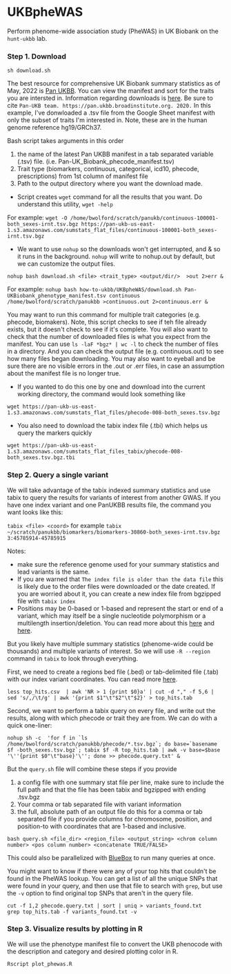 # UKBpheWAS

Perform phenome-wide association study (PheWAS) in UK Biobank on the `hunt-ukbb` lab.

### Step 1. Download

`sh download.sh`

The best resource for comprehensive UK Biobank summary statistics as of May, 2022 is [Pan UKBB](https://pan-dev.ukbb.broadinstitute.org). You can view the manifest and sort for the traits you are intersted in. Information regarding downloads is [here](https://pan-dev.ukbb.broadinstitute.org/downloads). Be sure to cite `Pan-UKB team. https://pan.ukbb.broadinstitute.org. 2020.` In this example, I've donwloaded a .tsv file from the Google Sheet manifest with only the subset of traits I'm interested in. Note, these are in the human genome reference hg19/GRCh37.

Bash script takes arguments in this order
1) the name of the latest Pan UKBB manifest in a tab separated variable (.tsv) file.  (i.e. Pan-UK_Biobank_phecode_manifest.tsv)
2) Trait type (biomarkers, continuous, categorical, icd10, phecode, prescriptions) from 1st column of manifest file
3) Path to the output directory where you want the download made. 

* Script creates `wget` command for all the results that you want. Do understand this utility, `wget -help`

For example:
`wget -O /home/bwolford/scratch/panukb/continuous-100001-both_sexes-irnt.tsv.bgz https://pan-ukb-us-east-1.s3.amazonaws.com/sumstats_flat_files/continuous-100001-both_sexes-irnt.tsv.bgz`

* We want to use `nohup` so the downloads won't get interrupted, and & so it runs in the background. `nohup` will write to nohup.out by default, but we can customize the output files.

`nohup bash download.sh <file> <trait_type> <output/dir/>  >out 2>err &`

For example:
`nohup bash how-to-ukbb/UKBpheWAS/download.sh Pan-UKBiobank_phenotype_manifest.tsv continuous /home/bwolford/scratch/panukbb >continuous.out 2>continuous.err &`

You may want to run this command for multiple trait categories (e.g. phecode, biomakers). Note, this script checks to see if teh file already exists, but it doesn't check to see if it's complete. You will also want to check that the number of downloaded files is what you expect from the manifest. You can use `ls -laF *bgz* | wc -l` to check the number of files in a directory. And you can check the output file (e.g. continuous.out) to see how many files began downloading. You may also want to eyeball and be sure there are no visible errors in the .out or .err files, in case an assumption about the manifest file is no longer true.

* If you wanted to do this one by one and download into the current working directory, the command would look something like

`wget https://pan-ukb-us-east-1.s3.amazonaws.com/sumstats_flat_files/phecode-008-both_sexes.tsv.bgz`

* You also need to download the tabix index file (.tbi) which helps us query the markers quickly 

`wget https://pan-ukb-us-east-1.s3.amazonaws.com/sumstats_flat_files_tabix/phecode-008-both_sexes.tsv.bgz.tbi`

### Step 2. Query a single variant 

We will take advantage of the tabix indexed summary statistics and use tabix to query the results for variants of interest from another GWAS. If you have one index variant and one PanUKBB results file, the command you want looks like this:

`tabix <file> <coord>` for example
`tabix ~/scratch/panukbb/biomarkers/biomarkers-30860-both_sexes-irnt.tsv.bgz 3:45785914-45785915`

Notes:
* make sure the reference genome used for your summary statistics and lead variants	is the same.
* If you are warned that `The index file is older than the data file` this is likely due to the order files were downloaded or the date created. If you are worried about it, you can create a new index file from bgzipped file with `tabix index`
* Positions may be 0-based or 1-based and represent the start or end of a variant, which may itself be a single nucleotide polymorphism or a multilength insertion/deletion. You can read more about this [here](https://www.biostars.org/p/84686/) and [here](https://arnaudceol.wordpress.com/2014/09/18/chromosome-coordinate-systems-0-based-1-based/).

But you likely have multiple summary statistics (phenome-wide could be thousands) and multiple variants of interest. So we will use `-R --region` command in `tabix` to look through everything. 

First, we need to create a regions bed file (.bed) or tab-delimited file (.tab) with our index variant coordinates. You can read more [here](http://www.htslib.org/doc/tabix.html).

`less top_hits.csv  | awk 'NR > 1 {print $0}a' | cut -d "," -f 5,6 | sed 's/,/\t/g' | awk '{print $1"\t"$2"\t"$2}' > top_hits.tab`

Second, we want to perform a tabix query on every file, and write out the results, along with which phecode or trait they are from. We can do with a quick one-liner:

```
nohup sh -c  'for f in `ls /home/bwolford/scratch/panukbb/phecode/*.tsv.bgz`; do base=`basename $f -both_sexes.tsv.bgz`; tabix $f -R top_hits.tab | awk -v base=$base '\''{print $0"\t"base}'\''; done >> phecode.query.txt' &
```

But the `query.sh` file will combine these steps if you provide
1) a config file with one summary stat file per line, make sure to include the full path and that the file has been tabix and bgzipped with ending .tsv.bgz
2) Your comma or tab separated file with variant information
3) the full, absolute path of an output file 
do this for a comma or tab separated file if you provide columns for chromosome, position, and position-to with coordinates that are 1-based and inclusive. 

`bash query.sh <file_dir> <region_file> <output_string> <chrom column number> <pos column number> <concatenate TRUE/FALSE>`

This could also be parallelized with [BlueBox](https://github.com/huntdatacenter/BlueBox) to run many queries at once. 

You might want to know if there were any of your top hits that couldn't be found in the PheWAS lookup. You can get a list of all the unique SNPs that were found in your query, and then use that file to search with `grep`, but use the `-v` option to find original top SNPs that aren't in the query file.

```
cut -f 1,2 phecode.query.txt | sort | uniq > variants_found.txt
grep top_hits.tab -f variants_found.txt -v
```

### Step 3. Visualize results by plotting in R

We will use the phenotype manifest file to convert the UKB phenocode with the description and category and desired plotting color in R.

`Rscript plot_phewas.R` 
